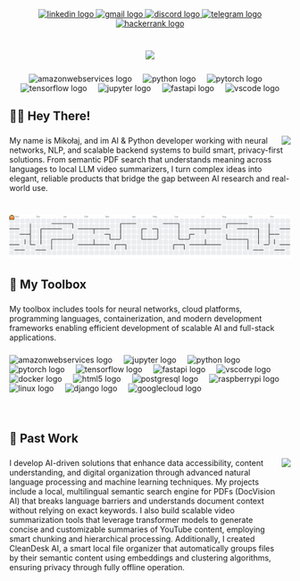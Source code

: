 <div align="center">
  <a href="https://www.linkedin.com/in/mikolajjaros/" target="_blank">
    <img src="https://img.shields.io/static/v1?message=LinkedIn&logo=linkedin&label=&color=0077B5&logoColor=white&labelColor=&style=for-the-badge" height="25" alt="linkedin logo"  />
  </a>
  <a href="mailto:mixdevv@gmail.com" target="_blank">
    <img src="https://img.shields.io/static/v1?message=Gmail&logo=gmail&label=&color=D14836&logoColor=white&labelColor=&style=for-the-badge" height="25" alt="gmail logo"  />
  </a>
  <a href="discord.com/users/712253379283255357" target="_blank">
    <img src="https://img.shields.io/static/v1?message=Discord&logo=discord&label=&color=7289DA&logoColor=white&labelColor=&style=for-the-badge" height="25" alt="discord logo"  />
  </a>
  <a href="https://t.me/mikolaj_jaros" target="_blank">
    <img src="https://img.shields.io/static/v1?message=Telegram&logo=telegram&label=&color=2CA5E0&logoColor=white&labelColor=&style=for-the-badge" height="25" alt="telegram logo"  />
  </a>
  <a href="https://www.hackerrank.com/profile/mik_jaros" traget="_blank">
    <img src="https://img.shields.io/static/v1?message=HackerRank&logo=hackerrank&label=&color=2EC866&logoColor=white&labelColor=&style=for-the-badge" height="25" alt="hackerrank logo"  />
  </a>
</div>


###

<br clear="both">

<div align="center">
  <img src="https://s14.gifyu.com/images/bNWVY.gif"  />
</div>

###

<div align="center">
  <img src="https://skillicons.dev/icons?i=aws" height="40" alt="amazonwebservices logo"  />
  <img width="12" />
  <img src="https://cdn.jsdelivr.net/gh/devicons/devicon/icons/python/python-original.svg" height="40" alt="python logo"  />
  <img width="12" />
  <img src="https://cdn.jsdelivr.net/gh/devicons/devicon/icons/pytorch/pytorch-original.svg" height="40" alt="pytorch logo"  />
  <img width="12" />
  <img src="https://cdn.jsdelivr.net/gh/devicons/devicon/icons/tensorflow/tensorflow-original.svg" height="40" alt="tensorflow logo"  />
  <img width="12" />
  <img src="https://cdn.jsdelivr.net/gh/devicons/devicon/icons/jupyter/jupyter-original.svg" height="40" alt="jupyter logo"  />
  <img width="12" />
  <img src="https://cdn.jsdelivr.net/gh/devicons/devicon/icons/fastapi/fastapi-original.svg" height="40" alt="fastapi logo"  />
  <img width="12" />
  <img src="https://cdn.jsdelivr.net/gh/devicons/devicon/icons/vscode/vscode-original.svg" height="40" alt="vscode logo"  />
</div>

###

<h2 align="left">👩‍💻  Hey There!</h2>

###

<img align="right" src="https://visitor-badge.laobi.icu/badge?page_id=Mielone2Good.Mielone2Good&right_color=aqua&left_text=Profile%20Visitors"  />

###

<p align="left">My name is Mikołaj, and im AI & Python developer working with neural networks, NLP, and scalable backend systems to build smart, privacy-first solutions. From semantic PDF search that understands meaning across languages to local LLM video summarizers, I turn complex ideas into elegant, reliable products that bridge the gap between AI research and real-world use.</p>

###

<br clear="both">

<picture>
  <source media="(prefers-color-scheme: dark)" srcset="https://raw.githubusercontent.com/Mielone2Good/Mielone2Good/output/pacman-contribution-graph-dark.svg">
  <source media="(prefers-color-scheme: light)" srcset="https://raw.githubusercontent.com/Mielone2Good/Mielone2Good/output/pacman-contribution-graph.svg">
  <img alt="pacman contribution graph" src="https://raw.githubusercontent.com/Mielone2Good/Mielone2Good/output/pacman-contribution-graph.svg">
</picture>

###

<h2 align="left">🧰  My Toolbox</h2>

###

<p align="left">My toolbox includes tools for neural networks, cloud platforms, programming languages, containerization, and modern development frameworks enabling efficient development of scalable AI and full-stack applications.</p>

###

<div align="left">
  <img src="https://cdn.jsdelivr.net/gh/devicons/devicon/icons/amazonwebservices/amazonwebservices-line-wordmark.svg" height="40" alt="amazonwebservices logo"  />
  <img width="12" />
  <img src="https://cdn.jsdelivr.net/gh/devicons/devicon/icons/jupyter/jupyter-original.svg" height="40" alt="jupyter logo"  />
  <img width="12" />
  <img src="https://cdn.jsdelivr.net/gh/devicons/devicon/icons/python/python-original.svg" height="40" alt="python logo"  />
  <img width="12" />
  <img src="https://cdn.jsdelivr.net/gh/devicons/devicon/icons/pytorch/pytorch-original.svg" height="40" alt="pytorch logo"  />
  <img width="12" />
  <img src="https://cdn.jsdelivr.net/gh/devicons/devicon/icons/tensorflow/tensorflow-original.svg" height="40" alt="tensorflow logo"  />
  <img width="12" />
  <img src="https://cdn.simpleicons.org/fastapi/009688" height="40" alt="fastapi logo"  />
  <img width="12" />
  <img src="https://cdn.jsdelivr.net/gh/devicons/devicon/icons/vscode/vscode-original.svg" height="40" alt="vscode logo"  />
  <img width="12" />
  <img src="https://cdn.simpleicons.org/docker/2496ED" height="40" alt="docker logo"  />
  <img width="12" />
  <img src="https://cdn.simpleicons.org/html5/E34F26" height="40" alt="html5 logo"  />
  <img width="12" />
  <img src="https://cdn.simpleicons.org/postgresql/4169E1" height="40" alt="postgresql logo"  />
  <img width="12" />
  <img src="https://cdn.jsdelivr.net/gh/devicons/devicon/icons/raspberrypi/raspberrypi-original.svg" height="40" alt="raspberrypi logo"  />
  <img width="12" />
  <img src="https://cdn.jsdelivr.net/gh/devicons/devicon/icons/linux/linux-original.svg" height="40" alt="linux logo"  />
  <img width="12" />
  <img src="https://cdn.jsdelivr.net/gh/devicons/devicon/icons/django/django-plain.svg" height="40" alt="django logo"  />
  <img width="12" />
  <img src="https://cdn.jsdelivr.net/gh/devicons/devicon/icons/googlecloud/googlecloud-original.svg" height="40" alt="googlecloud logo"  />
</div>

###

<br clear="both">

<h2 align="left">💼  Past Work</h2>

###

<img align="right" height="200" src="https://media1.giphy.com/media/v1.Y2lkPTc5MGI3NjExMjQ1ajN3bmg3anFrOTV5MzdxZzZyNG5hNjlpcWZ3YjNqNzQ3aHp5OCZlcD12MV9pbnRlcm5hbF9naWZfYnlfaWQmY3Q9Zw/zOvBKUUEERdNm/giphy.gif"  />

###

<p align="left">I develop AI-driven solutions that enhance data accessibility, content understanding, and digital organization through advanced natural language processing and machine learning techniques. My projects include a local, multilingual semantic search engine for PDFs (DocVision AI) that breaks language barriers and understands document context without relying on exact keywords. I also build scalable video summarization tools that leverage transformer models to generate concise and customizable summaries of YouTube content, employing smart chunking and hierarchical processing. Additionally, I created CleanDesk AI, a smart local file organizer that automatically groups files by their semantic content using embeddings and clustering algorithms, ensuring privacy through fully offline operation.</p>

###


